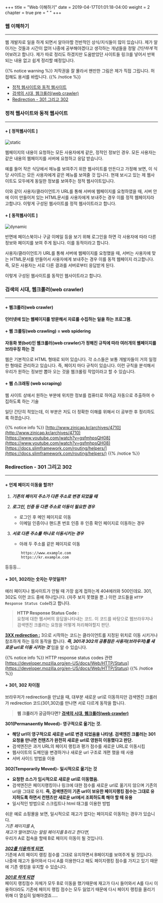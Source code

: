 +++
title = "Web 이해하기"
date = 2019-04-17T01:01:18-04:00
weight = 2
chapter = true
pre = "<i class='far fa-window-maximize'></i> "
+++

### 웹 이해하기
***
웹 개발자로 일을 하게 되면서 알아야할 전반적인 상식/지식들이 많이 있습니다.
제가 알아가는 것들과 시간이 없어 나중에 공부해야겠다고 생각하는 개념들을 정말 *_간단하게_* 적어보려고 합니다. 제가 따로 정리도 하겠지만 도움받았던 사이트들 링크를 넣어서 반복 되는 내용 없고 쉽게 정리할 예정입니다.

{{% notice warning %}}
저작권을 잘 몰라서 왠만한 그림은 제가 직접 그립니다. 허접해도 용서를 바랍니다.
{{% /notice %}}


+ [정적 웹사이트와 동적 웹사이트](#web-static-dynamic)
+ [검색의 시대, 웹크롤러(web crawler)](#web-crawler)
+ [Redirection - 301 그리고 302](#web-redirection)

<a name="web-static-dynamic"></a>
### 정적 웹사이트와 동적 웹사이트
___

#### + [ 정적웹사이트 ]

![static](https://drive.google.com/uc?id=1CfiAGV1gdUZsWI2oj8KIj8PMpsa_jmc3)

웹페이지의 내용이 요청하는 모든 사용자에게 같은, 정적인 정보인 경우.
모든 사용자는 같은 내용의 웹페이지를 서버에 요청하고 응답 받습니다.

예를 들어 작은 식당에서 메뉴를 보여주기 위한 웹사이트를 만든다고 가정해 보면, 이 식당 사이트는 모든 사용자에게 같은 메뉴를 보여줄 것 입니다.
현재 보시고 있는 제 웹사이트도 모두에게 동일한 정보를 보여주는 정적 웹사이트입니다.

이와 같이 사용자/클라이언트가 URL를 통해 서버에 웹페이지를 요청하였을 때, 서버 안에 이미 만들어져 있는 HTML문서를 사용자에게 보내주는 경우 이를 정적 웹페이지라고합니다.
이렇게 구성된 웹사이트를 정적 웹사이트라고 합니다.

#### + [ 동적웹사이트 ]

![dynamic](https://drive.google.com/uc?id=11838Y9_e506TSx2k1ThS7OH9szOOSMiu)

반면에 페이스북이나 구글 이메일 등을 보기 위해 로그인을 하면 각 사용자에 따라 다른 정보와 페이지를 보여 주게 됩니다.
이를 동적이라고 합니다.

사용자/클라이언트가 URL를 통해 서버에 웹페이지를 요청했을 때, 서버는 사용자에 맞는 HTML문서를 만들어서 사용자에게 보내주는 경우 이를 동적 웹페이지 라고합니다.
즉, 모든 사용자는 서로 다른 결과를 서버로부터 응답받게 된다.

이렇게 구성된 웹사이트를 동적인 웹사이트라고 합니다.

<a name="web-crawler"></a>
### 검색의 시대, 웹크롤러(web crawler)
___

#### + 웹크롤러(web crawler)

**인터넷에 있는 웹페이지를 방문해서 자료를 수집하는 일을 하는 프로그램.**

#### + 웹 크롤링(web crawling) = web spidering

**자동화 봇(bot)인 웹크롤러(web crawler)가 정해진 규칙에 따라 여러개의 웹페이지를 브라우징 하는 것**

웹은 기본적으로 HTML 형태로 되어 있습니다. 각 소스들은 보통 개발자들이 거의 일정한 형태로 관리하고 있습니다.
즉, 페이지 마다 규칙이 있습니다. 이런 규칙을 분석해서 우리가 원하는 정보만 뽑아 오는 것을 웹크롤링 작업이라고 할 수 있습니다.


#### + 웹 스크래핑 (web scraping)

웹 사이트 상에서 원하는 부분에 위치한 정보를 컴퓨터로 하여금 자동으로 추출하여 수집하도록 하는 기술


일단 간단히 적었는데, 이 부분은 저도 더 정확한 이해를 위해서 더 공부한 후 정리하도록 하겠습니다.

{{% notice info %}}
[http://www.zinicap.kr/archives/4710](http://www.zinicap.kr/archives/4710)<br />
[https://www.youtube.com/watch?v=gsfmhpsQH08](https://www.youtube.com/watch?v=gsfmhpsQH08)<br />
[https://docs.slimframework.com/routing/helpers/](https://docs.slimframework.com/routing/helpers/)
{{% /notice %}}



<a name="web-redirection"></a>
### Redirection - 301 그리고 302
___

#### + 언제 페이지 이동을 할까?
1. ***기존의 페이지 주소가 다른 주소로 변경 되었을 때***
2. ***로그인, 인증 등 다른 주소로 이동이 필요한 경우***
    - 로그인 후 메인 페이지로 이동
    - 이메일 인증이나 핸드폰 번호 인증 후 인증 확인 페이지로 이동하는 경우
3. ***서로 다른 주소를 하나로 이동시키는 경우***
    - 아래 두 주소를 같은 페이지로 이동

    ```
        https://www.example.com
        https://kr.example.com
    ```
등등등...

#### + 301, 302라는 숫자는 무엇일까?

에러 페이지나 웹사이트가 안될 때 가장 쉽게 접하는게 404에러와 500인데요. 301, 302도 이런 코드 중에 하나입니다. (자주 보지 못했을 뿐..)
이런 코드들을 `HTTP Response Status Code`라고 합니다.

> **HTTP Response Status Code :** <br />
요청에 대한 웹서버의 응답을나타내는 코드. 이 코드를 바탕으로 웹브라우저나 검색엔진 크롤러는 요청을 어떻게 처리해야할지 판단.

<u>**3XX redirection :**</u> 3으로 시작하는 코드는 클라이언트를 지정된 위치로 이동 시키거나 참조하게 하는 등의 동작을 합니다.
***즉, 301과 302의 공통점은 사용자(브라우저)를 새로운 url로 이동 시키는 것*** 임을 알 수 있습니다.

{{% notice info %}}
HTTP response status codes 관련[https://developer.mozilla.org/en-US/docs/Web/HTTP/Status](https://developer.mozilla.org/en-US/docs/Web/HTTP/Status)
{{% /notice %}}

#### + 301, 302 차이점

브라우저가 redirection을 만났을 때, 대부분 새로운 url로 이동하지만 검색엔진 크롤러가 redirection 코드(301,302)를 만나면 서로 다르게 동작을 합니다.

> **웹 크롤러가 궁금하다면? [검색의 시대, 웹크롤러(web crawler)](#web-crawler)**

**301(Permanaently Moved)- 영구적으로 옮기는 것.**

- **해당 url이 영구적으로 새로운 url로 변경 되었음을 나타냄. 검색엔진 크롤러는 301 요청을 만나면 컨텐츠가 완전히 새로운 url로 영원히 이동했다고 판단.**
- 검색엔진은 과거 URL의 페이지 랭킹과 평가 점수를 새로운 URL로 이동시킴
- 웹사이트의 도메인을 변경하거나 새로운 url 구조로 개편 했을 때 사용
- 서버 사이드 방법을 이용


**302(Temporarily Moved)- 일시적으로 옮기는 것**

- **요청한 소스가 임시적으로 새로운 url로 이동했음.**
- 검색엔진은 페이지랭킹이나 링크에 대한 점수를 새로운 url로 옮기지 않으며 기존의 url을 그대로 유지. **즉, 검색엔진이 기존 url이 보유한 페이지랭킹 점수는 그대로 유지하도록 하면서 컨텐츠만 새로운 url에서 조회하도록 해야 할 때 유용**
- 일시적인 방법으로 스크립트나 html 태그를 이용한 방법



쉬운 예로 쇼핑몰을 보면, 일시적으로 재고가 없다는 페이지로 이동하는 경우가 있습니다. <br />
_기존 페이지를 A,_ <br />
_재고가 떨어졌다는 알림 페이지를 B라고 한다면,_ <br />
우리가 A로 접속을 할때 B로 페이지 이동이 될 것입니다.<br />

<u>_**302를 이용하게 되면,**_</u> <br />
기존에 A의 페이지 랭킹 점수를 그대로 유지하면서 B페이지를 보여주게 될 것입니다. 나중에 재고가 들어와서 다시 A를 이용한다고 해도 페이지랭킹 점수를 가지고 있기 때문에 기존 랭킹을 유지할 수 있습니다. <br />

<u>_**301로 하게 되면**_</u><br />
페이지 랭킹점수 자체가 모두 B로 이동을 했기때문에 재고가 다시 들어와서 A를 다시 이용하더라도 기존에 페이지 랭킴 점수는 모두 잃었기 때문에 다시 페이지 랭킹을 올리기 위해 더 열심히 일해야겠죠.....

